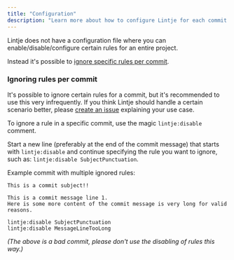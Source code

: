 ```yaml
---
title: "Configuration"
description: "Learn more about how to configure Lintje for each commit Lintje validates."
---
```


Lintje does not have a configuration file where you can enable/disable/configure certain rules for an entire project.

Instead it's possible to [ignore specific rules per commit](#ignoring-rules-per-commit).

### Ignoring rules per commit

It's possible to ignore certain rules for a commit, but it's recommended to use this very infrequently. If you think Lintje should handle a certain scenario better, please [create an issue][issues] explaining your use case.

To ignore a rule in a specific commit, use the magic `lintje:disable` comment.

Start a new line (preferably at the end of the commit message) that starts with `lintje:disable` and continue specifying the rule you want to ignore, such as: `lintje:disable SubjectPunctuation`.

Example commit with multiple ignored rules:

```
This is a commit subject!!

This is a commit message line 1.
Here is some more content of the commit message is very long for valid reasons.

lintje:disable SubjectPunctuation
lintje:disable MessageLineTooLong
```

_(The above is a bad commit, please don't use the disabling of rules this way.)_

[issues]: <%= site.metadata.issue_tracker %>
